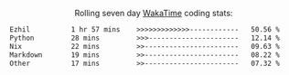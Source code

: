 <p align="center">Rolling seven day <a href="https://wakatime.com/@syrkis"/>WakaTime</a> coding stats:</p>
<!--START_SECTION:waka-->

```txt
Ezhil          1 hr 57 mins    >>>>>>>>>>>>>------------   50.56 %
Python         28 mins         >>>----------------------   12.14 %
Nix            22 mins         >>-----------------------   09.63 %
Markdown       19 mins         >>-----------------------   08.22 %
Other          17 mins         >>-----------------------   07.32 %
```

<!--END_SECTION:waka-->
